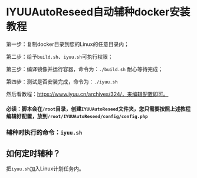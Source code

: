 # IYUUAutoReseed自动辅种docker安装教程

第一步：复制docker目录到您的Linux的任意目录内；

第二步：给予`build.sh`、`iyuu.sh`可执行权限；

第三步：编译镜像并运行容器，命令为：`./build.sh` 耐心等待完成；

第四步：测试是否安装完成，命令为：`./iyuu.sh`

然后看教程：https://www.iyuu.cn/archives/324/，来编辑配置即可。

#### 必读：脚本会在`/root`目录，创建`IYUUAutoReseed`文件夹，您只需要按照上述教程编辑好配置，放到`/root/IYUUAutoReseed/config/config.php`



### 辅种时执行的命令：`iyuu.sh`



## 如何定时辅种？

把`iyuu.sh`加入Linux计划任务内。